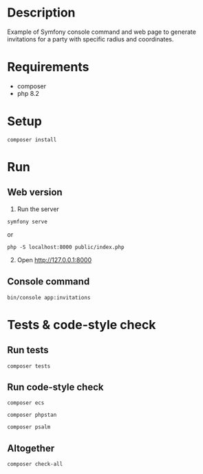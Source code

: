 # Description

Example of Symfony console command and web page to generate invitations for a party with specific radius and coordinates.

# Requirements

- composer
- php 8.2

# Setup

```composer install```

# Run

## Web version

1. Run the server

```symfony serve```

or

```php -S localhost:8000 public/index.php```

2. Open  http://127.0.0.1:8000

## Console command

```bin/console app:invitations```

# Tests & code-style check

## Run tests

```composer tests```

## Run code-style check

```composer ecs ```

```composer phpstan```

```composer psalm```

## Altogether

```composer check-all```